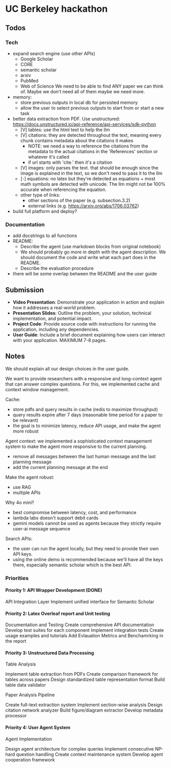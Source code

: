 # UC Berkeley hackathon

## Todos

### Tech
- expand search engine (use other APIs)
    - Google Scholar
    - CORE
    - semantic scholar
    - arxiv
    - PubMed
    - Web of Science
    We need to be able to find ANY paper we can think of. Maybe we don't need all of them maybe we need more.
- memory:
    - store previous outputs in local db for persisted memory
    - allow the user to select previous outputs to start from or start a new task
- better data extraction from PDF. Use unstructured: https://docs.unstructured.io/api-reference/api-services/sdk-python
    - [V] tables: use the html text to help the llm
    - [V] citations: they are detected throughout the text, meaning every chunk contains metadata about the citations it makes
        - NOTE: we need a way to reference the citations from the metadata to the actual citations in the 'References' section or whatever it's called
        - if url starts with 'cite.' then it's a citation
    - [V] images: only parses the text. that should be enough since the image is explained in the text, so we don't need to pass it to the llm
    - [-] equations: no latex but they're detected as equations + most math symbols are detected with unicode. The llm might not be 100% accurate when referencing the equation.
    - other type of links:
        - other sections of the paper (e.g. subsection.3.2)
        - external links (e.g. https://arxiv.org/abs/1706.03762)
- build full platform and deploy?

### Documentation
- add docstrings to all functions
- README:
    - Describe the agent (use markdown blocks from original notebook)
    - We should probably go more in depth with the agent description. We should document the code and write what each part does in the README.
    - Describe the evaluation procedure
- there will be some overlap between the README and the user guide

## Submission
- **Video Presentation**: Demonstrate your application in action and explain how it addresses a real-world problem.
- **Presentation Slides**: Outline the problem, your solution, technical implementation, and potential impact.
- **Project Code**: Provide source code with instructions for running the application, including any dependencies.
- **User Guide**: Include a brief document explaining how users can interact with your application. MAXIMUM 7-8 pages.

## Notes
We should explain all our design choices in the user guide.

We want to provide researchers with a responsive and long-context agent that can answer complex questions.
For this, we implemented cache and context window management.

Cache:
- store pdfs and query results in cache (redis to maximize throughput)
- query results expire after 7 days (reasonable time period for a paper to be relevant)
- the goal is to minimize latency, reduce API usage, and make the agent more robust

Agent context: we implemented a sophisticated context management system to make the agent more responsive to the current planning.
- remove all messages between the last human message and the last planning message
- add the current planning message at the end

Make the agent robust:
- use RAG
- multiple APIs

Why 4o mini?
- best compromise between latency, cost, and performance
- lambda labs doesn't support debit cards
- gemini models cannot be used as agents because they strictly require user-ai message sequence

Search APIs:
- the user can run the agent locally, but they need to provide their own API keys.
- using the online demo is recommended because we'll have all the keys there, especially semantic scholar which is the best API.

### Priorities 

#### Priority 1:  API Wrapper Development (DONE)
API Integration Layer Implement unified interface for Semantic Scholar

#### Priority 2: Latex Overleaf report and Unit testing
Documentation and Testing
Create comprehensive API documentation
Develop test suites for each component
Implement integration tests
Create usage examples and tutorials
Add Evlauation Metrics and Benchamrking in the report

#### Priority 3: Unstructured Data Processing
Table Analysis

Implement table extraction from PDFs
Create comparison framework for tables across papers
Design standardized table representation format
Build table data validator

Paper Analysis Pipeline

Create full-text extraction system
Implement section-wise analysis
Design citation network analyzer
Build figure/diagram extractor
Develop metadata processor

#### Priority 4: User Agent System
Agent Implementation

Design agent architecture for complex queries
Implement consecutive NP-hard question handling
Create context maintenance system
Develop agent cooperation framework

